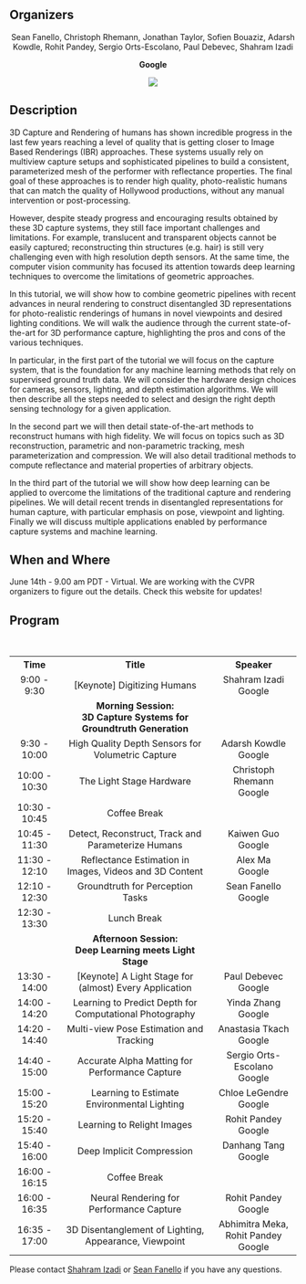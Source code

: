 ## Organizers
<p style="text-align: center;"> Sean Fanello, Christoph Rhemann, Jonathan Taylor, Sofien Bouaziz, Adarsh Kowdle, Rohit Pandey, Sergio Orts-Escolano, Paul Debevec, Shahram Izadi
</p>
<p style="text-align: center;"> <b> Google </b> </p>
<p style="text-align:center"><img src="http://www.seanfanello.it/wp-content/uploads/2020/04/cvpr20_tutorial_image.png"/></p>

## Description
3D Capture and Rendering of humans has shown incredible progress in the last few years reaching a level of quality that is getting closer to Image Based Renderings (IBR) approaches. These systems usually rely on multiview capture setups and sophisticated pipelines to build a consistent, parameterized mesh of the performer with reflectance properties. The final goal of these approaches is to render high quality, photo-realistic humans that can match the quality of Hollywood productions, without any manual intervention or post-processing.

However, despite steady progress and encouraging results obtained by these 3D capture systems, they still face important challenges and limitations. For example, translucent and transparent objects cannot be easily captured; reconstructing thin structures (e.g. hair) is still very challenging even with high resolution depth sensors. At the same time, the computer vision community has focused its attention towards deep learning techniques to overcome the limitations of geometric approaches. 

In this tutorial, we will show how to combine geometric pipelines with recent advances in neural rendering to construct disentangled 3D representations for photo-realistic renderings of humans in novel viewpoints and desired lighting conditions. We will walk the audience through the current state-of-the-art for 3D performance capture, highlighting the pros and cons of the various techniques. 

In particular, in the first part of the tutorial we will focus on the capture system, that is the foundation for any machine learning methods that rely on supervised ground truth data. We will consider the hardware design choices for cameras, sensors, lighting, and depth estimation algorithms.  We will then describe all the steps needed to select and design the right depth sensing technology for a given application.

In the second part we will then detail state-of-the-art methods to reconstruct humans with high fidelity. We will focus on topics such as 3D reconstruction, parametric and non-parametric tracking, mesh parameterization and compression. We will also detail traditional methods to compute reflectance and material properties of arbitrary objects.

In the third part of the tutorial we will show how deep learning can be applied to overcome the limitations of the traditional capture and rendering pipelines. We will detail recent trends in disentangled representations for human capture, with particular emphasis on pose, viewpoint and lighting. Finally we will discuss multiple applications enabled by performance capture systems and machine learning.


## When and Where
June 14th - 9.00 am PDT - Virtual. We are working with the CVPR organizers to figure out the details. Check this website for updates!

## Program

<table style="width:100%">
  <tr>
    <th><div align="center"> Time</div> </th>
    <th><div align="center"> Title</div> </th> 
    <th><div align="center"> Speaker</div> </th>
  </tr>
  <tr>
    <td><div align="center"> 9:00 - 9:30 </div> </td>
    <td><div align="center"> [Keynote] Digitizing Humans </div> </td> 
    <td><div align="center"> Shahram Izadi<br/> Google </div> </td> 
  </tr>
  <tr>
    <td></td>
    <td><div align="center"> <b> Morning Session: <br/>3D Capture Systems for Groundtruth Generation </b> </div> </td> 
    <td></td>
  </tr>
  <tr>
    <td><div align="center"> 9:30 - 10:00 </div> </td>
    <td><div align="center"> High Quality Depth Sensors for Volumetric Capture </div> </td> 
    <td><div align="center"> Adarsh Kowdle<br/> Google </div> </td> 
  </tr>  
  <tr>
    <td><div align="center"> 10:00 - 10:30 </div> </td>
    <td><div align="center"> The Light Stage Hardware </div> </td> 
    <td><div align="center"> Christoph Rhemann <br/> Google </div> </td> 
  </tr>      
  <tr>
    <td><div align="center"> 10:30 - 10:45 </div> </td>
    <td><div align="center"> Coffee Break </div> </td> 
    <td></td> 
  </tr>      
  <tr>
    <td><div align="center"> 10:45 - 11:30 </div> </td>
    <td><div align="center"> Detect, Reconstruct, Track and Parameterize Humans </div> </td> 
    <td><div align="center"> Kaiwen Guo <br/> Google </div> </td> 
  </tr>      
  <tr>
    <td><div align="center"> 11:30 - 12:10 </div> </td>
    <td><div align="center"> Reflectance Estimation in Images, Videos and 3D Content </div> </td> 
    <td><div align="center"> Alex Ma <br/> Google </div> </td> 
  </tr> 
   <tr>
    <td><div align="center"> 12:10 - 12:30 </div> </td>
    <td><div align="center"> Groundtruth for Perception Tasks</div> </td> 
    <td><div align="center"> Sean Fanello <br/> Google </div> </td> 
  </tr>     
  <tr>
    <td><div align="center"> 12:30 - 13:30 </div> </td>
    <td><div align="center"> Lunch Break </div> </td> 
    <td></td> 
  </tr>   
  <tr>
    <td></td>
    <td><div align="center"> <b> Afternoon Session: <br/>Deep Learning meets Light Stage
 </b> </div> </td> 
    <td></td>
  </tr>  
   <tr>
    <td><div align="center"> 13:30 - 14:00 </div> </td>
    <td><div align="center"> [Keynote] A Light Stage for (almost) Every Application </div> </td> 
    <td><div align="center"> Paul Debevec <br/> Google </div> </td> 
  </tr>    
  <tr>
    <td><div align="center"> 14:00 - 14:20 </div> </td>
    <td><div align="center"> Learning to Predict Depth for Computational Photography </div> </td> 
    <td><div align="center"> Yinda Zhang <br/> Google </div> </td> 
  </tr>    
  <tr>
    <td><div align="center"> 14:20 - 14:40 </div> </td>
    <td><div align="center"> Multi-view Pose Estimation and Tracking </div> </td> 
    <td><div align="center"> Anastasia Tkach <br/> Google </div> </td> 
  </tr>  
    <tr>
    <td><div align="center"> 14:40 - 15:00 </div> </td>
    <td><div align="center"> Accurate Alpha Matting for Performance Capture </div> </td> 
    <td><div align="center"> Sergio Orts-Escolano <br/> Google </div> </td> 
  </tr> 
   <tr>
    <td><div align="center"> 15:00 - 15:20 </div> </td>
    <td><div align="center"> Learning to Estimate Environmental Lighting </div> </td> 
    <td><div align="center"> Chloe LeGendre <br/> Google </div> </td> 
  </tr>  
<tr>
    <td><div align="center"> 15:20 - 15:40 </div> </td>
    <td><div align="center"> Learning to Relight Images </div> </td> 
    <td><div align="center"> Rohit Pandey <br/> Google </div> </td> 
  </tr>    
<tr>
    <td><div align="center"> 15:40 - 16:00 </div> </td>
    <td><div align="center"> Deep Implicit Compression </div> </td> 
    <td><div align="center"> Danhang Tang <br/> Google </div> </td> 
  </tr>     
    <td><div align="center"> 16:00 - 16:15 </div> </td>
    <td><div align="center"> Coffee Break </div> </td> 
    <td></td> 
<tr>
    <td><div align="center"> 16:00 - 16:35 </div> </td>
    <td><div align="center"> Neural Rendering for Performance Capture </div> </td> 
    <td><div align="center"> Rohit Pandey <br/> Google </div> </td> 
  </tr> 
  <tr>
    <td><div align="center"> 16:35 - 17:00 </div> </td>
    <td><div align="center"> 3D Disentanglement of Lighting, Appearance, Viewpoint </div> </td> 
    <td><div align="center">  Abhimitra Meka, Rohit Pandey <br/> Google </div> </td> 
  </tr> 

    
</table>

Please contact [Shahram Izadi](mailto:shahrami@google.com) or [Sean Fanello](mailto:seanfa@google.com) if you have any questions.

